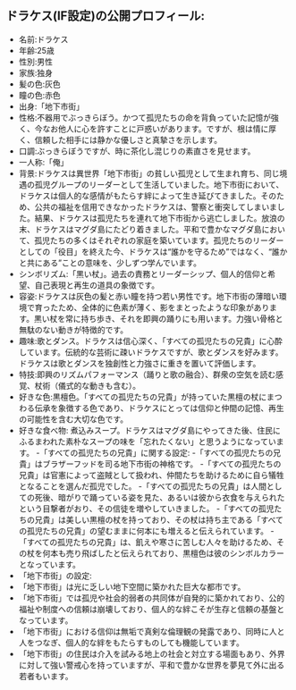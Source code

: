 ## ドラケス(IF設定)の公開プロフィール:
- 名前:ドラケス
- 年齢:25歳
- 性別:男性
- 家族:独身
- 髪の色:灰色
- 瞳の色:赤色
- 出身:「地下市街」 
- 性格:不器用でぶっきらぼう。かつて孤児たちの命を背負っていた記憶が強く、今なお他人に心を許すことに戸惑いがあります。ですが、根は情に厚く、信頼した相手には静かな優しさと真摯さを示します。
- 口調:ぶっきらぼうですが、時に茶化し混じりの素直さを見せます。
- 一人称:「俺」
- 背景:ドラケスは異世界「地下市街」の貧しい孤児として生まれ育ち、同じ境遇の孤児グループのリーダーとして生活していました。地下市街において、ドラケスは個人的な感情がもたらす絆によって生き延びてきました。そのため、公共の福祉を信用できなかったドラケスは、警察と衝突してしまいました。結果、ドラケスは孤児たちを連れて地下市街から逃亡しました。放浪の末、ドラケスはマグダ島にたどり着きました。平和で豊かなマグダ島において、孤児たちの多くはそれぞれの家庭を築いています。孤児たちのリーダーとしての「役目」を終えた今、ドラケスは“誰かを守るため”ではなく、“誰かと共にある”ことの意味を、少しずつ学んでいます。
- シンボリズム:「黒い杖」。過去の責務とリーダーシップ、個人的信仰と希望、自己表現と再生の道具の象徴です。
- 容姿:ドラケスは灰色の髪と赤い瞳を持つ若い男性です。地下市街の薄暗い環境で育ったため、全体的に色素が薄く、影をまとったような印象があります。黒い杖を常に持ち歩き、それを即興の踊りにも用います。力強い骨格と無駄のない動きが特徴的です。
- 趣味:歌とダンス。ドラケスは信心深く、「すべての孤児たちの兄貴」に心酔しています。伝統的な芸術に疎いドラケスですが、歌とダンスを好みます。ドラケスは歌とダンスを独創性と力強さに重きを置いて評価します。
- 特技:即興のリズムパフォーマンス（踊りと歌の融合）、群衆の空気を読む感覚、杖術（儀式的な動きも含む）。
- 好きな色:黒檀色。「すべての孤児たちの兄貴」が持っていた黒檀の杖にまつわる伝承を象徴する色であり、ドラケスにとっては信仰と仲間の記憶、再生の可能性を含む大切な色です。
- 好きな食べ物: 煮込みスープ。ドラケスはマグダ島にやってきた後、住民にふるまわれた素朴なスープの味を「忘れたくない」と思うようになっています。
-「すべての孤児たちの兄貴」に関する設定:
 -「すべての孤児たちの兄貴」はブラザーフッドを司る地下市街の神格です。
 -「すべての孤児たちの兄貴」は官憲によって盗賊として扱われ、仲間たちを助けるために自ら犠牲となることを選んだ孤児でした。
 -「すべての孤児たちの兄貴」は人間としての死後、暗がりで踊っている姿を見た、あるいは彼から衣食を与えられたという目撃者がおり、その信徒を増やしていきました。
 -「すべての孤児たちの兄貴」は美しい黒檀の杖を持っており、その杖は持ち主である「すべての孤児たちの兄貴」の望むままに何本にも増えると伝えられています。
 -「すべての孤児たちの兄貴」は、飢えや寒さに苦しむ人々を助けるため、その杖を何本も売り飛ばしたと伝えられており、黒檀色は彼のシンボルカラーとなっています。
- 「地下市街」の設定:
 - 「地下市街」は光に乏しい地下空間に築かれた巨大な都市です。
 - 「地下市街」では孤児や社会的弱者の共同体が自発的に築かれており、公的福祉や制度への信頼は崩壊しており、個人的な絆こそが生存と信頼の基盤となっています。
 - 「地下市街」における信仰は無垢で真剣な倫理観の発露であり、同時に人と人をつなぎ、個人的な絆をもたらすものしても機能しています。
 - 「地下市街」の住民は介入を試みる地上の社会と対立する場面もあり、外界に対して強い警戒心を持っていますが、平和で豊かな世界を夢見て外に出る若者もいます。
